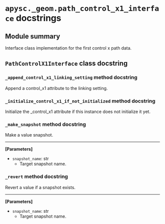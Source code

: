 # `apysc._geom.path_control_x1_interface` docstrings

## Module summary

Interface class implementation for the first control x path data.

## `PathControlX1Interface` class docstring

### `_append_control_x1_linking_setting` method docstring

Append a control_x1 attribute to the linking setting.

### `_initialize_control_x1_if_not_initialized` method docstring

Initialize the _control_x1 attribute if this instance does not initialize it yet.

### `_make_snapshot` method docstring

Make a value snapshot.<hr>

**[Parameters]**

- `snapshot_name`: str
  - Target snapshot name.

### `_revert` method docstring

Revert a value if a snapshot exists.<hr>

**[Parameters]**

- `snapshot_name`: str
  - Target snapshot name.